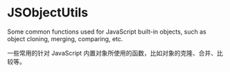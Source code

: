 # JSObjectUtils

Some common functions used for JavaScript built-in objects, such as object cloning, merging, comparing, etc.

一些常用的针对 JavaScript 内置对象所使用的函数，比如对象的克隆、合并、比较等。

